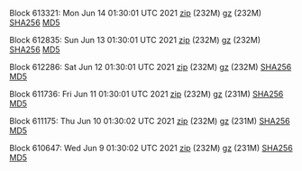 Block 613321: Mon Jun 14 01:30:01 UTC 2021 [zip](https://files.01coin.io/mainnet/2021-06-14/bootstrap.dat.zip) (232M) [gz](https://files.01coin.io/mainnet/2021-06-14/bootstrap.dat.tar.gz) (232M) [SHA256](https://files.01coin.io/mainnet/2021-06-14/sha256.txt) [MD5](https://files.01coin.io/mainnet/2021-06-14/md5.txt)

Block 612835: Sun Jun 13 01:30:01 UTC 2021 [zip](https://files.01coin.io/mainnet/2021-06-13/bootstrap.dat.zip) (232M) [gz](https://files.01coin.io/mainnet/2021-06-13/bootstrap.dat.tar.gz) (232M) [SHA256](https://files.01coin.io/mainnet/2021-06-13/sha256.txt) [MD5](https://files.01coin.io/mainnet/2021-06-13/md5.txt)

Block 612286: Sat Jun 12 01:30:01 UTC 2021 [zip](https://files.01coin.io/mainnet/2021-06-12/bootstrap.dat.zip) (232M) [gz](https://files.01coin.io/mainnet/2021-06-12/bootstrap.dat.tar.gz) (232M) [SHA256](https://files.01coin.io/mainnet/2021-06-12/sha256.txt) [MD5](https://files.01coin.io/mainnet/2021-06-12/md5.txt)

Block 611736: Fri Jun 11 01:30:01 UTC 2021 [zip](https://files.01coin.io/mainnet/2021-06-11/bootstrap.dat.zip) (232M) [gz](https://files.01coin.io/mainnet/2021-06-11/bootstrap.dat.tar.gz) (231M) [SHA256](https://files.01coin.io/mainnet/2021-06-11/sha256.txt) [MD5](https://files.01coin.io/mainnet/2021-06-11/md5.txt)

Block 611175: Thu Jun 10 01:30:02 UTC 2021 [zip](https://files.01coin.io/mainnet/2021-06-10/bootstrap.dat.zip) (232M) [gz](https://files.01coin.io/mainnet/2021-06-10/bootstrap.dat.tar.gz) (231M) [SHA256](https://files.01coin.io/mainnet/2021-06-10/sha256.txt) [MD5](https://files.01coin.io/mainnet/2021-06-10/md5.txt)

Block 610647: Wed Jun  9 01:30:02 UTC 2021 [zip](https://files.01coin.io/mainnet/2021-06-09/bootstrap.dat.zip) (232M) [gz](https://files.01coin.io/mainnet/2021-06-09/bootstrap.dat.tar.gz) (231M) [SHA256](https://files.01coin.io/mainnet/2021-06-09/sha256.txt) [MD5](https://files.01coin.io/mainnet/2021-06-09/md5.txt)
